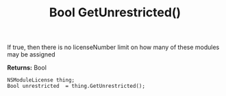﻿---
uid: crmscript_ref_NSModuleLicense_GetUnrestricted
title: Bool GetUnrestricted()
intellisense: NSModuleLicense.GetUnrestricted
keywords: NSModuleLicense, GetUnrestricted
so.topic: reference
---

If true, then there is no licenseNumber limit on how many of these modules may be assigned

**Returns:** Bool


```crmscript
NSModuleLicense thing;
Bool unrestricted  = thing.GetUnrestricted();
```


